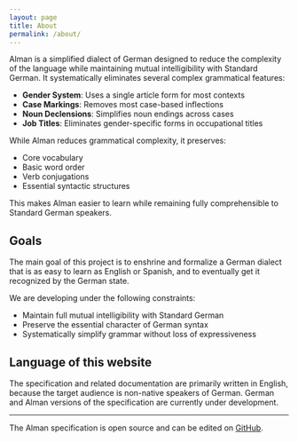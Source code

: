 ```yaml
---
layout: page
title: About
permalink: /about/
---
```


Alman is a simplified dialect of German designed to reduce the complexity of the language while maintaining mutual intelligibility with Standard German. It systematically eliminates several complex grammatical features:

- **Gender System**: Uses a single article form for most contexts
- **Case Markings**: Removes most case-based inflections
- **Noun Declensions**: Simplifies noun endings across cases
- **Job Titles**: Eliminates gender-specific forms in occupational titles

While Alman reduces grammatical complexity, it preserves:

- Core vocabulary
- Basic word order
- Verb conjugations
- Essential syntactic structures

This makes Alman easier to learn while remaining fully comprehensible to Standard German speakers.

## Goals

The main goal of this project is to enshrine and formalize a German dialect that is as easy to learn as English or Spanish, and to eventually get it recognized by the German state.

We are developing under the following constraints:

- Maintain full mutual intelligibility with Standard German
- Preserve the essential character of German syntax
- Systematically simplify grammar without loss of expressiveness

## Language of this website

The specification and related documentation are primarily written in English, because the target audience is non-native speakers of German. German and Alman versions of the specification are currently under development.

---

The Alman specification is open source and can be edited on [GitHub](https://github.com/osolmaz/alman).

